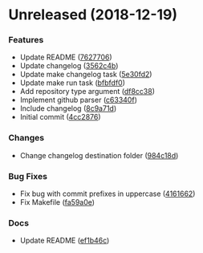 # Unreleased (2018-12-19)

### Features

- Update README ([7627706](https://github.com/dragoneyelabs/changelog-generator/commit/76277067c15cfe24143cc8c61b5e6e743f57fed7))
- Update changelog ([3562c4b](https://github.com/dragoneyelabs/changelog-generator/commit/3562c4b7209296ce6c7bf2f57f5e8661a58a2e5b))
- Update make changelog task ([5e30fd2](https://github.com/dragoneyelabs/changelog-generator/commit/5e30fd2d82328e83e7ed46d02a1d75a3f24b2fe8))
- Update make run task ([bfbfdf0](https://github.com/dragoneyelabs/changelog-generator/commit/bfbfdf0a7754bf61ea6b0feea805a4b9860f6084))
- Add repository type argument ([df8cc38](https://github.com/dragoneyelabs/changelog-generator/commit/df8cc3886878522a2870e5b22a1c546d74bfa4a1))
- Implement github parser ([c63340f](https://github.com/dragoneyelabs/changelog-generator/commit/c63340f63b750a08963bdbadec94085335e48c3a))
- Include changelog ([8c9a71d](https://github.com/dragoneyelabs/changelog-generator/commit/8c9a71d3e5a153a1b3d2908a0d2c64674570239d))
- Initial commit ([4cc2876](https://github.com/dragoneyelabs/changelog-generator/commit/4cc287611c450ce2f23eba3035c948d86dcc799c))


### Changes

- Change changelog destination folder ([984c18d](https://github.com/dragoneyelabs/changelog-generator/commit/984c18da19a7d813e9b3109d8c342568966d2b73))


### Bug Fixes

- Fix bug with commit prefixes in uppercase ([4161662](https://github.com/dragoneyelabs/changelog-generator/commit/4161662db637511da9a2a789110f820d3741da9f))
- Fix Makefile ([fa59a0e](https://github.com/dragoneyelabs/changelog-generator/commit/fa59a0ef1889813b6fae2a40c87683c980c2ba3e))


### Docs

- Update README ([ef1b46c](https://github.com/dragoneyelabs/changelog-generator/commit/ef1b46c8e58df08d1f56a081e6b8e25f1bc1a0f7))


